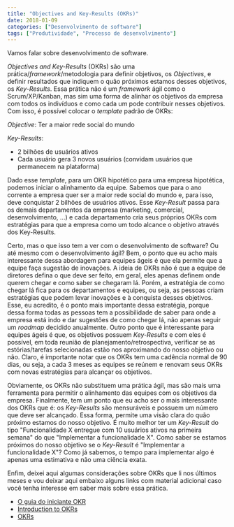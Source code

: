 ```yaml
---
title: "Objectives and Key-Results (OKRs)"
date: 2018-01-09
categories: ["Desenvolvimento de software"]
tags: ["Produtividade", "Processo de desenvolvimento"]
---
```


Vamos falar sobre desenvolvimento de software.

*Objectives and Key-Results* (OKRs) são uma prática/*framework*/metodologia para definir objetivos, os *Objectives*, e definir resultados que indiquem o quão próximos estamos desses objetivos, os *Key-Results*.
Essa prática não é um *framework* ágil como o Scrum/XP/Kanban, mas sim uma forma de alinhar os objetivos da empresa com todos os indivíduos e como cada um pode contribuir nesses objetivos.
Com isso, é possível colocar o *template* padrão de OKRs:

*Objective*: Ter a maior rede social do mundo

*Key-Results*:

* 2 bilhões de usuários ativos
* Cada usuário gera 3 novos usuários (convidam usuários que permanecem na plataforma)

<!-- more -->

Dado esse *template*, para um OKR hipotético para uma empresa hipotética, podemos iniciar o alinhamento da equipe.
Sabemos que para o ano corrente a empresa quer ser a maior rede social do mundo e, para isso, deve conquistar 2 bilhões de usuários ativos.
Esse *Key-Result* passa para os demais departamentos da empresa (marketing, comercial, desenvolvimento, ...) e cada departamento cria seus próprios OKRs com estratégias para que a empresa como um todo alcance o objetivo através dos Key-Results.

Certo, mas o que isso tem a ver com o desenvolvimento de software?
Ou até mesmo com o desenvolvimento ágil?
Bem, o ponto que eu acho mais interessante dessa abordagem para equipes ágeis é que ela permite que a equipe faça sugestão de inovações.
A ideia de OKRs não é que a equipe de diretores defina o que deve ser feito, em geral, eles apenas definem onde querem chegar e como saber se chegaram lá.
Porém, a estratégia de como chegar lá fica para os departamentos e equipes, ou seja, as pessoas criam estratégias que podem levar inovações e à conquista desses objetivos.
Esse, eu acredito, é o ponto mais importante dessa estratégia, porque dessa forma todas as pessoas tem a possibilidade de saber para onde a empresa está indo e dar sugestões de como chegar lá, não apenas seguir um *roadmap* decidido anualmente.
Outro ponto que é interessante para equipes ágeis é que, os objetivos possuem *Key-Results* e com eles é possível, em toda reunião de planejamento/retrospectiva, verificar se as estórias/tarefas selecionadas estão nos aproximando do nosso objetivo ou não.
Claro, é importante notar que os OKRs tem uma cadência normal de 90 dias, ou seja, a cada 3 meses as equipes se reúnem e renovam seus OKRs com novas estratégias para alcançar os objetivos.

Obviamente, os OKRs não substituem uma prática ágil, mas são mais uma ferramenta para permitir o alinhamento das equipes com os objetivos da empresa.
Finalmente, tem um ponto que eu acho ser o mais interessante dos OKRs que é: os *Key-Results* são mensuráveis e possuem um número que deve ser alcançado.
Essa forma, permite uma visão clara do quão próximo estamos do nosso objetivo.
É muito melhor ter um *Key-Result* do tipo "Funcionalidade X entregue com 10 usuários ativos na primeira semana" do que "Implementar a funcionalidade X".
Como saber se estamos próximos do nosso objetivo se o *Key-Result* é "Implementar a funcionalidade X"?
Como já sabemos, o tempo para implementar algo é apenas uma estimativa e não uma ciência exata.

Enfim, deixei aqui algumas considerações sobre OKRs que li nos últimos meses e vou deixar aqui embaixo alguns links com material adicional caso você tenha interesse em saber mais sobre essa prática.

* [O guia do iniciante OKR](http://felipecastro.com/pt-br/okr/o-que-e-okr/)
* [Introduction to OKRs](http://www.oreilly.com/business/free/files/introduction-to-okrs.pdf)
* [OKRs](http://eleganthack.com/category/high-performing-teams/okrs-2/)
